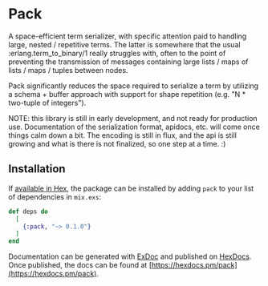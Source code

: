 # Pack

A space-efficient term serializer, with specific attention paid to handling
large, nested / repetitive terms. The latter is somewhere that the usual
:erlang.term_to_binary/1 really struggles with, often to the point of preventing
the transmission of messages containing large lists / maps of lists / maps / tuples
between nodes.

Pack significantly reduces the space required to serialize a term by utilizing a
schema + buffer approach with support for shape repetition (e.g. "N * two-tuple of
integers").

  NOTE: this library is still in early development, and not ready for production use.
  Documentation of the serialization format, apidocs, etc. will come once things calm
  down a bit. The encoding is still in flux, and the api is still growing and what is
  there is not finalized, so one step at a time. :)

## Installation

If [available in Hex](https://hex.pm/docs/publish), the package can be installed
by adding `pack` to your list of dependencies in `mix.exs`:

```elixir
def deps do
  [
    {:pack, "~> 0.1.0"}
  ]
end
```

Documentation can be generated with [ExDoc](https://github.com/elixir-lang/ex_doc)
and published on [HexDocs](https://hexdocs.pm). Once published, the docs can
be found at [https://hexdocs.pm/pack](https://hexdocs.pm/pack).

